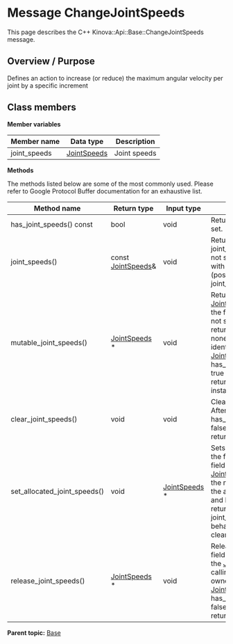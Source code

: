 # Message ChangeJointSpeeds

This page describes the C++ Kinova::Api::Base::ChangeJointSpeeds message.

## Overview / Purpose

Defines an action to increase \(or reduce\) the maximum angular velocity per joint by a specific increment

## Class members

 **Member variables** 

|Member name|Data type|Description|
|-----------|---------|-----------|
|joint\_speeds| [JointSpeeds](msg_Base_JointSpeeds.md#)|Joint speeds|

 **Methods** 

The methods listed below are some of the most commonly used. Please refer to Google Protocol Buffer documentation for an exhaustive list.

|Method name|Return type|Input type|Description|
|-----------|-----------|----------|-----------|
|has\_joint\_speeds\(\) const|bool|void|Returns true if joint\_speeds is set.|
|joint\_speeds\(\)|const [JointSpeeds](msg_Base_JointSpeeds.md#)&|void|Returns the current value of joint\_speeds. If joint\_speeds is not set, returns a [JointSpeeds](msg_Base_JointSpeeds.md#) with none of its fields set \(possibly joint\_speeds::default\_instance\(\)\).|
|mutable\_joint\_speeds\(\)| [JointSpeeds](msg_Base_JointSpeeds.md#) \*|void|Returns a pointer to the mutable [JointSpeeds](msg_Base_JointSpeeds.md#) object that stores the field's value. If the field was not set prior to the call, then the returned [JointSpeeds](msg_Base_JointSpeeds.md#) will have none of its fields set \(i.e. it will be identical to a newly-allocated [JointSpeeds](msg_Base_JointSpeeds.md#)\). After calling this, has\_joint\_speeds\(\) will return true and joint\_speeds\(\) will return a reference to the same instance of [JointSpeeds](msg_Base_JointSpeeds.md#).|
|clear\_joint\_speeds\(\)|void|void|Clears the value of the field. After calling this, has\_joint\_speeds\(\) will return false and joint\_speeds\(\) will return the default value.|
|set\_allocated\_joint\_speeds\(\)|void| [JointSpeeds](msg_Base_JointSpeeds.md#) \*|Sets the [JointSpeeds](msg_Base_JointSpeeds.md#) object to the field and frees the previous field value if it exists. If the [JointSpeeds](msg_Base_JointSpeeds.md#) pointer is not NULL, the message takes ownership of the allocated [JointSpeeds](msg_Base_JointSpeeds.md#) object and has\_ [JointSpeeds](msg_Base_JointSpeeds.md#)\(\) will return true. Otherwise, if the joint\_speeds is NULL, the behavior is the same as calling clear\_joint\_speeds\(\).|
|release\_joint\_speeds\(\)| [JointSpeeds](msg_Base_JointSpeeds.md#) \*|void|Releases the ownership of the field and returns the pointer of the [JointSpeeds](msg_Base_JointSpeeds.md#) object. After calling this, caller takes the ownership of the allocated [JointSpeeds](msg_Base_JointSpeeds.md#) object, has\_joint\_speeds\(\) will return false, and joint\_speeds\(\) will return the default value.|

**Parent topic:** [Base](../references/summary_Base.md)

